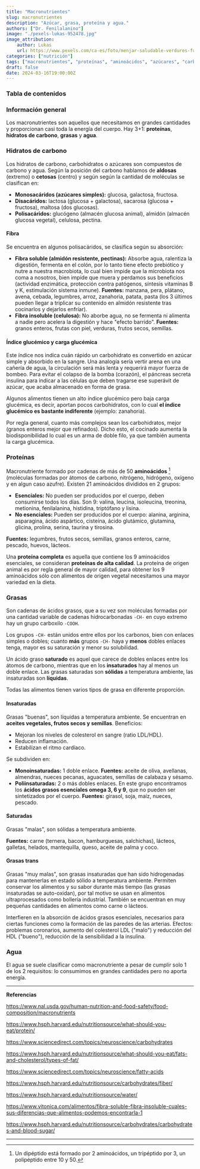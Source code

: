 ```yaml
---
title: "Macronutrientes"
slug: macronutrientes
description: "Azúcar, grasa, proteína y agua."
authors: ["Dr. Fenilalanino"]
image: "./pexels-lukas-952478.jpg"
image_attribution:
    author: Lukas
    url: https://www.pexels.com/ca-es/foto/menjar-saludable-verdures-fusta-952478/
categories: ["nutrición"]
tags: ["macronutrientes", "proteínas", "aminoácidos", "azúcares", "carbohidratos", "fibra", "grasa"]
draft: false
date: 2024-03-16T19:00:00Z
---
```


### Tabla de contenidos


### Información general
Los macronutrientes son aquellos que necesitamos en grandes cantidades y proporcionan casi toda la energía del cuerpo. Hay 3+1: **proteínas**, **hidratos de carbono**, **grasas** y **agua**. 

### Hidratos de carbono
Los hidratos de carbono, carbohidratos o azúcares son compuestos de carbono y agua. Según la posición del carbono hablamos de **aldosas** (extremo) o **cetosas** (centro) y según según la cantidad de moléculas se clasifican en:

- **Monosacáridos (azúcares simples):** glucosa, galactosa, fructosa.
- **Disacáridos:** lactosa (glucosa + galactosa), sacarosa (glucosa + fructosa), maltosa (dos glucosas).
- **Polisacáridos:** glucógeno (almacén glucosa animal), almidón (almacén glucosa vegetal), celulosa, pectina.

#### Fibra
Se encuentra en algunos polisacáridos, se clasifica según su absorción:
- **Fibra soluble (almidón resistente, pectinas):** Absorbe agua, ralentiza la digestión, fermenta en el colón, por lo tanto tiene efecto prebiótico y nutre a nuestra macrobiota, lo cual bien impide que la microbiota nos coma a nosotros, bien impide que muera y perdamos sus beneficios (actividad enzimática, protección contra patógenos, síntesis vitaminas B y K, estimulación sistema inmune). **Fuentes:** manzana, pera, plátano, avena, cebada, legumbres, arroz, zanahoria, patata, pasta (los 3 últimos pueden llegar a triplicar su contenido en almidón resistente tras cocinarlos y dejarlos enfríar).
- **Fibra insoluble (celulosa):** No aborbe agua, no se fermenta ni alimenta a nadie pero acelera la digestión y hace "efecto barrido". **Fuentes:** granos enteros, frutas con piel, verduras, frutos secos, semillas.

#### Índice glucémico y carga glucémica
Este índice nos indica cuán rápido un carbohidrato es convertido en azúcar simple y absorbido en la sangre. Una analogía sería vertir arena en una cañería de agua, la circulación será más lenta y requerirá mayor fuerza de bombeo. Para evitar el colapso de la bomba (corazón), el páncreas secreta insulina para indicar a las células que deben tragarse ese superávit de azúcar, que acaba almacenado en forma de grasa.

Algunos alimentos tienen un alto índice glucémico pero baja carga glucémica, es decir, aportan pocos carbohidratos, con lo cual **el índice glucémico es bastante indiferente** (ejemplo: zanahoria).

Por regla general, cuanto más complejos sean los carbohidratos, mejor (granos enteros mejor que refinados). Dicho esto, el cocinado aumenta la biodisponibilidad lo cual es un arma de doble filo, ya que también aumenta la carga glucémica.


### Proteínas
Macronutriente formado por cadenas de más de 50 **aminoácidos** [^1] (moléculas formadas por átomos de carbono, nitrógeno, hidrógeno, oxígeno y en algun caso azufre). Existen 21 aminoácidos divididos en 2 grupos:

- **Esenciales:** No pueden ser producidos por el cuerpo, deben consumirse todos los días. Son 9: valina, leucina, isoleucina, treonina, metionina, fenilalanina, histidina, triptófano y lisina.
- **No esenciales:** Pueden ser producidos por el cuerpo: alanina, arginina, asparagina, ácido aspártico, cisteína, ácido glutámico, glutamina, glicina, prolina, serina, taurina y tirosina.

**Fuentes:** legumbres, frutos secos, semillas, granos enteros, carne, pescado, huevos, lácteos.

Una **proteína completa** es aquella que contiene los 9 aminoácidos esenciales, se consideran **proteínas de alta calidad**. La proteína de origen animal es por regla general de mayor calidad, para obtener los 9 aminoácidos sólo con alimentos de origen vegetal necesitamos una mayor variedad en la dieta.


### Grasas
Son cadenas de ácidos grasos, que a su vez son moléculas formadas por una cantidad variable de cadenas hidrocarbonadas `-CH-` en cuyo extremo hay un grupo carboxilo `-COOH`.

Los grupos `-CH-` están unidos entre ellos por los carbonos, bien con enlaces simples o dobles; cuanto **más** grupos `-CH-` haya y **menos** dobles enlaces tenga, mayor es su saturación y menor su solubilidad.

Un ácido graso **saturado** es aquel que carece de dobles enlaces entre los átomos de carbono, mientras que en los **insaturados** hay al menos un doble enlace. Las grasas saturadas son **sólidas** a temperatura ambiente, las insaturadas son **líquidas**.

Todas las alimentos tienen varios tipos de grasa en diferente proporción.

#### Insaturadas
Grasas "buenas", son líquidas a temperatura ambiente. Se encuentran en **aceites vegetales, frutos secos y semillas**. Beneficios:

- Mejoran los niveles de colesterol en sangre (ratio LDL/HDL).
- Reducen inflamación.
- Estabilizan el ritmo cardíaco.

Se subdividen en:

- **Monoinsaturadas:** 1 doble enlace. **Fuentes:** aceite de oliva, avellanas, almendras, nueces pecanas, aguacates, semillas de calabaza y sésamo.
- **Poliinsaturadas:** 2 o más dobles enlaces. En este grupo encontramos los **ácidos grasos esenciales omega 3, 6 y 9**, que no pueden ser sintetizados por el cuerpo. **Fuentes:** girasol, soja, maíz, nueces, pescado.

#### Saturadas
Grasas "malas", son sólidas a temperatura ambiente.

**Fuentes:** carne (ternera, bacon, hamburguesas, salchichas), lácteos, galletas, helados, mantequilla, queso, aceite de palma y coco.

#### Grasas trans
Grasas "muy malas", son grasas insaturadas que han sido hidrogenadas para mantenerlas en estado sólido a temperatura ambiente. Permiten conservar los alimentos y su sabor durante más tiempo (las grasas insaturadas se auto-oxidan), por tal motivo se usan en alimentos ultraprocesados como bollería industrial. También se encuentran en muy pequeñas cantidades en alimentos como carne o lácteos.

Interfieren en la absorción de ácidos grasos esenciales, necesarios para ciertas funciones como la formación de las paredes de las arterias. Efectos: problemas coronarios, aumento del colesterol LDL ("malo") y reducción del HDL ("bueno"), reducción de la sensibilidad a la insulina.


### Agua
El agua se suele clasificar como macronutriente a pesar de cumplir solo 1 de los 2 requisitos: lo consumimos en grandes cantidades pero no aporta energía.


---

**Referencias**

https://www.nal.usda.gov/human-nutrition-and-food-safety/food-composition/macronutrients

https://www.hsph.harvard.edu/nutritionsource/what-should-you-eat/protein/

https://www.sciencedirect.com/topics/neuroscience/carbohydrates

https://www.hsph.harvard.edu/nutritionsource/what-should-you-eat/fats-and-cholesterol/types-of-fat/

https://www.sciencedirect.com/topics/neuroscience/fatty-acids

https://www.hsph.harvard.edu/nutritionsource/carbohydrates/fiber/

https://www.hsph.harvard.edu/nutritionsource/water/

https://www.vitonica.com/alimentos/fibra-soluble-fibra-insoluble-cuales-sus-diferencias-que-alimentos-podemos-encontrarla-1

https://www.hsph.harvard.edu/nutritionsource/carbohydrates/carbohydrates-and-blood-sugar/


---

[^1]: Un dipéptido está formado por 2 aminoácidos, un tripéptido por 3, un polipéptido entre 10 y 50.
